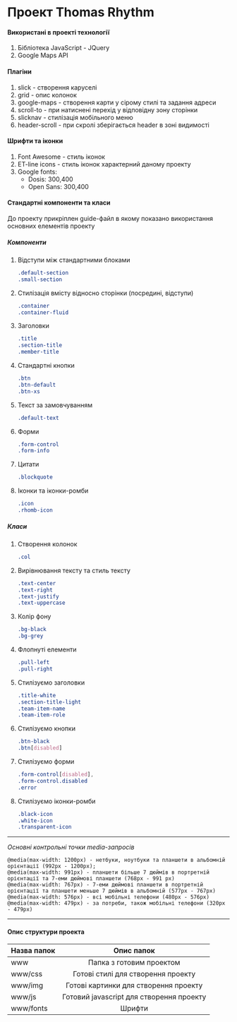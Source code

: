 # Проект Thomas Rhythm
#### Використані в проекті технології
1. Бібліотека JavaScript - JQuery
2. Google Maps API
#### Плагіни
1. slick - створення каруселі
2. grid - опис колонок 
3. google-maps - створення карти у сірому стилі та задання адреси  
4. scroll-to - при натиснені перехід у відповідну зону сторінки
5. slicknav - стилізація мобільного меню
6. header-scroll - при скролі зберігається header в зоні видимості
#### Шрифти та іконки
1. Font Awesome - стиль іконок
2. ET-line icons - стиль іконок характерний даному проекту
3. Google fonts:
   * Dosis: 300,400
   * Open Sans: 300,400
#### Стандартні компоненти та класи 
До проекту прикріплен guide-файл в якому показано використання основних елементів проекту
##### Компоненти
1. Відступи між стандартними блоками
   ``` css
   .default-section
   .small-section
   ```
2. Стилізація вмісту відносно сторінки (посредині, відступи)
   ``` css
   .container
   .container-fluid
   ```
3. Заголовки
   ``` css
   .title
   .section-title
   .member-title
   ```
4. Стандартні кнопки 
   ``` css
   .btn
   .btn-default
   .btn-xs
   ```
5. Текст за замовчуванням
   ``` css
   .default-text
   ```
6. Форми
   ``` css
   .form-control
   .form-info
   ```
7. Цитати 
   ``` css
   .blockquote
   ```
8. Іконки тa іконки-ромби
   ``` css
   .icon
   .rhomb-icon
   ```
##### Класи
1. Створення колонок
   ``` css
   .col
   ```
2. Вирівнювання тексту та стиль тексту
   ``` css
   .text-center
   .text-right
   .text-justify
   .text-uppercase
   ```
 3. Колір фону
    ``` css
    .bg-black
    .bg-grey
    ```
 4. Флопнуті елементи
    ``` css
    .pull-left
    .pull-right
    ```
 5. Стилізуємо заголовки
    ``` css
    .title-white
    .section-title-light
    .team-item-name
    .team-item-role
    ```
 6. Стилізуємо кнопки
    ``` css
    .btn-black
    .btn[disabled]
    ```
 7. Стилізуємо форми
    ``` css
    .form-control[disabled],
    .form-control.disabled
    .error 
    ```
 8. Стилізуємо іконки-ромби
    ``` css
    .black-icon
    .white-icon
    .transparent-icon
    ```
***
_Основні контрольні точки media-запросів_
``` 
@media(max-width: 1200px) - нетбуки, ноутбуки та планшети в альбомній орієнтації (992px - 1200px);
@media(max-width: 991px) - планшети більше 7 дюймів в портретній орієнтації та 7-еми дюймові планшети (768px - 991 px) 
@media(max-width: 767px) - 7-еми дюймові планшети в портретній орієнтації та планшети меньше 7 дюймів в альбомній (577px - 767px)
@media(max-width: 576px) - всі мобільні телефони (480px - 576px)
@media(max-width: 479px) - за потреби, також мобільні телефони (320px - 479px)
```
***
#### Опис структури проекта
| Назва папок   | Опис папок              |
| ------------- |:------------------:| 
| www  | Папка з готовим проектом |         | 
| www/css     | Готові стилі для створення проекту  |  
| www/img  | Готові картинки для створення проекту        |    
| www/js | Готовий javascript для створення проекту        | 
| www/fonts     | Шрифти | 